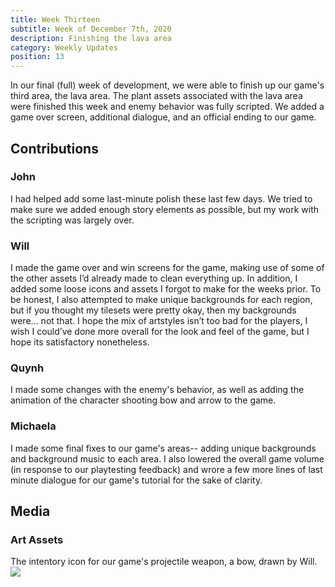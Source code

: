 ```yaml
---
title: Week Thirteen
subtitle: Week of December 7th, 2020
description: Finishing the lava area
category: Weekly Updates
position: 13
---
```


In our final (full) week of development, we were able to finish up our game's third area, the lava area. The plant assets associated with the lava area were finished this week and enemy behavior was fully scripted. We added a game over screen, additional dialogue, and an official ending to our game.

## Contributions
 
### John

I had helped add some last-minute polish these last few days. We tried to make sure we added enough story elements as possible, but my work with the scripting was largely over.

### Will
I made the game over and win screens for the game, making use of some of the other assets I’d already made to clean everything up. In addition, I added some loose icons and assets I forgot to make for the weeks prior. To be honest, I also attempted to make unique backgrounds for each region, but if you thought my tilesets were pretty okay, then my backgrounds were… not that. I hope the mix of artstyles isn’t too bad for the players, I wish I could’ve done more overall for the look and feel of the game, but I hope its satisfactory nonetheless.
### Quynh
I made some changes with the enemy's behavior, as well as adding the animation of the character shooting bow and arrow to the game.
### Michaela
I made some final fixes to our game's areas-- adding unique backgrounds and background music to each area. I also lowered the overall game volume (in response to our playtesting feedback) and wrore a few more lines of last minute dialogue for our game's tutorial for the sake of clarity.


## Media

### Art Assets
The intentory icon for our game's projectile weapon, a bow, drawn by Will.
<img src="./media/week-13/bow-icon.png" />
